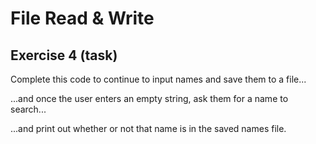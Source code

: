 # File Read & Write
## Exercise 4 (task)

Complete this code to continue to input names and save them to a file...

...and once the user enters an empty string, ask them for a name to search...

...and print out whether or not that name is in the saved names file.